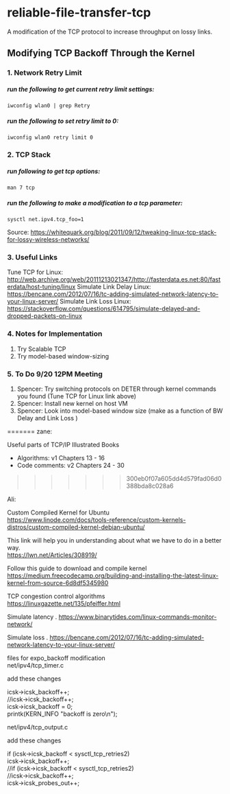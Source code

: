 # reliable-file-transfer-tcp
A modification of the TCP protocol to increase throughput on lossy links.

## Modifying TCP Backoff Through the Kernel
### 1. Network Retry Limit
##### run the following to get current retry limit settings:
    iwconfig wlan0 | grep Retry

##### run the following to set retry limit to 0:
    iwconfig wlan0 retry limit 0

### 2. TCP Stack
##### run following to get tcp options:
    man 7 tcp 

##### run the following to make a modification to a tcp parameter:
    sysctl net.ipv4.tcp_foo=1 

Source: https://whitequark.org/blog/2011/09/12/tweaking-linux-tcp-stack-for-lossy-wireless-networks/

### 3. Useful Links
Tune TCP for Linux: http://web.archive.org/web/20111213021347/http://fasterdata.es.net:80/fasterdata/host-tuning/linux
Simulate Link Delay Linux: https://bencane.com/2012/07/16/tc-adding-simulated-network-latency-to-your-linux-server/
Simulate Link Loss Linux: https://stackoverflow.com/questions/614795/simulate-delayed-and-dropped-packets-on-linux

### 4. Notes for Implementation
1. Try Scalable TCP
2. Try model-based window-sizing

### 5. To Do 9/20 12PM Meeting
1. Spencer: Try switching protocols on DETER through kernel commands you found (Tune TCP for Linux link above)
2. Spencer: Install new kernel on host VM
3. Spencer: Look into model-based window size (make as a function of BW Delay and Link Loss )

=======
zane:

Useful parts of TCP/IP Illustrated Books
- Algorithms: v1 Chapters 13 - 16
- Code comments: v2 Chapters 24 - 30
>>>>>>> 300eb0f07a605dd4d579fad06d0388bda8c028a6

Ali:

Custom Compiled Kernel for Ubuntu  
https://www.linode.com/docs/tools-reference/custom-kernels-distros/custom-compiled-kernel-debian-ubuntu/

This link will help you in understanding about what we have to do in a better way.   
https://lwn.net/Articles/308919/


Follow this guide to download and compile kernel  
https://medium.freecodecamp.org/building-and-installing-the-latest-linux-kernel-from-source-6d8df5345980


TCP congestion control algorithms  
https://linuxgazette.net/135/pfeiffer.html

Simulate latency . 
https://www.binarytides.com/linux-commands-monitor-network/

Simulate loss .
https://bencane.com/2012/07/16/tc-adding-simulated-network-latency-to-your-linux-server/

files for expo_backoff modification  
net/ipv4/tcp_timer.c

add these changes  

icsk->icsk_backoff++;  
	//icsk->icsk_backoff++;  
	icsk->icsk_backoff = 0;  
	printk(KERN_INFO "backoff is zero\n");

net/ipv4/tcp_output.c

add these changes 

if (icsk->icsk_backoff < sysctl_tcp_retries2)  
			icsk->icsk_backoff++;  
			//if (icsk->icsk_backoff < sysctl_tcp_retries2)  
			//icsk->icsk_backoff++;  
			icsk->icsk_probes_out++;

